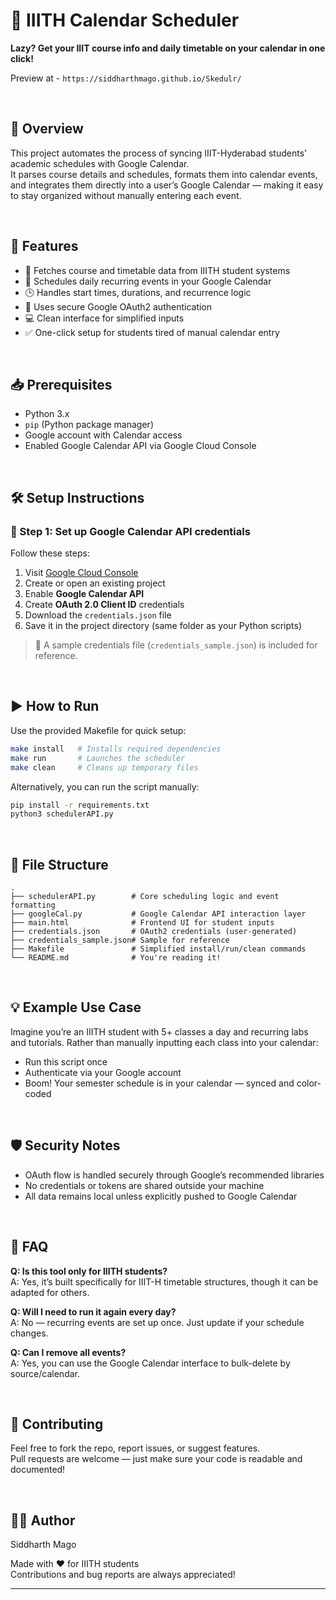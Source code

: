 # 📅 IIITH Calendar Scheduler  
**Lazy? Get your IIIT course info and daily timetable on your calendar in one click!**

Preview at - ```https://siddharthmago.github.io/Skedulr/```

<br>

## 🚀 Overview  
This project automates the process of syncing IIIT-Hyderabad students’ academic schedules with Google Calendar.  
It parses course details and schedules, formats them into calendar events, and integrates them directly into a user’s Google Calendar — making it easy to stay organized without manually entering each event.

<br>

## 🔧 Features

- 📘 Fetches course and timetable data from IIITH student systems  
- 📅 Schedules daily recurring events in your Google Calendar  
- 🕒 Handles start times, durations, and recurrence logic  
- 🔐 Uses secure Google OAuth2 authentication  
- 💻 Clean interface for simplified inputs  
- ✅ One-click setup for students tired of manual calendar entry

<br>

## 📥 Prerequisites

- Python 3.x  
- `pip` (Python package manager)  
- Google account with Calendar access  
- Enabled Google Calendar API via Google Cloud Console

<br>

## 🛠️ Setup Instructions

### 🔐 Step 1: Set up Google Calendar API credentials

Follow these steps:

1. Visit [Google Cloud Console](https://console.cloud.google.com/)  
2. Create or open an existing project  
3. Enable **Google Calendar API**  
4. Create **OAuth 2.0 Client ID** credentials  
5. Download the `credentials.json` file  
6. Save it in the project directory (same folder as your Python scripts)

> 📝 A sample credentials file (`credentials_sample.json`) is included for reference.

<br>

## ▶️ How to Run

Use the provided Makefile for quick setup:

```bash
make install   # Installs required dependencies
make run       # Launches the scheduler
make clean     # Cleans up temporary files
```

Alternatively, you can run the script manually:

```bash
pip install -r requirements.txt
python3 schedulerAPI.py
```

<br>

## 📂 File Structure

```
.
├── schedulerAPI.py        # Core scheduling logic and event formatting
├── googleCal.py           # Google Calendar API interaction layer
├── main.html              # Frontend UI for student inputs
├── credentials.json       # OAuth2 credentials (user-generated)
├── credentials_sample.json# Sample for reference
├── Makefile               # Simplified install/run/clean commands
└── README.md              # You're reading it!
```

<br>

## 💡 Example Use Case

Imagine you’re an IIITH student with 5+ classes a day and recurring labs and tutorials. Rather than manually inputting each class into your calendar:

- Run this script once  
- Authenticate via your Google account  
- Boom! Your semester schedule is in your calendar — synced and color-coded

<br>

## 🛡️ Security Notes

- OAuth flow is handled securely through Google’s recommended libraries  
- No credentials or tokens are shared outside your machine  
- All data remains local unless explicitly pushed to Google Calendar

<br>

## 🙋 FAQ

**Q: Is this tool only for IIITH students?**  
A: Yes, it’s built specifically for IIIT-H timetable structures, though it can be adapted for others.

**Q: Will I need to run it again every day?**  
A: No — recurring events are set up once. Just update if your schedule changes.

**Q: Can I remove all events?**  
A: Yes, you can use the Google Calendar interface to bulk-delete by source/calendar.

<br>

## 🤝 Contributing

Feel free to fork the repo, report issues, or suggest features.  
Pull requests are welcome — just make sure your code is readable and documented!

<br>

## 👨‍💻 Author

Siddharth Mago

Made with ❤️ for IIITH students  
Contributions and bug reports are always appreciated!

---
